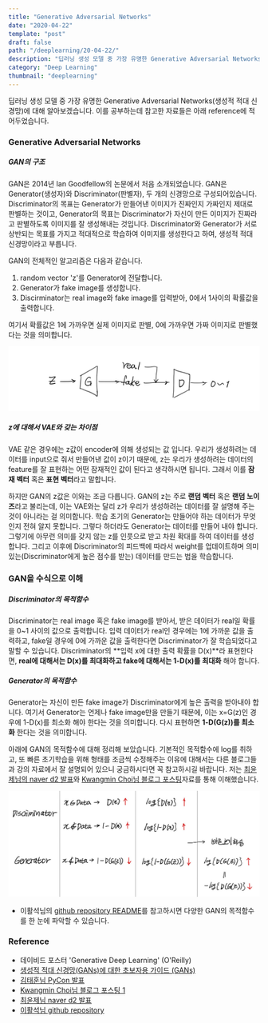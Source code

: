```yaml
---
title: "Generative Adversarial Networks"
date: "2020-04-22"
template: "post"
draft: false
path: "/deeplearning/20-04-22/"
description: "딥러닝 생성 모델 중 가장 유명한 Generative Adversarial Networks(생성적 적대 신경망)에 대해 알아보겠습니다. 이를 공부하는데 참고한 자료들은 아래 reference에 적어두었습니다. GAN은 2014년 Ian Goodfellow의 논문에서 처음 소개되었습니다."
category: "Deep Learning"
thumbnail: "deeplearning"
---
```


 딥러닝 생성 모델 중 가장 유명한 Generative Adversarial Networks(생성적 적대 신경망)에 대해 알아보겠습니다. 이를 공부하는데 참고한 자료들은 아래 reference에 적어두었습니다.

### Generative Adversarial Networks

##### GAN의 구조 

 GAN은 2014년 Ian Goodfellow의 논문에서 처음 소개되었습니다. GAN은 Generator(생성자)와 Discriminator(판별자), 두 개의 신경망으로 구성되어있습니다. Discriminator의 목표는 Generator가 만들어낸 이미지가 진짜인지 가짜인지 제대로 판별하는 것이고, Generator의 목표는 Discriminator가 자신이 만든 이미지가 진짜라고 판별하도록 이미지를 잘 생성해내는 것입니다. Discriminator와 Generator가 서로 상반되는 목표를 가지고 적대적으로 학습하여 이미지를 생성한다고 하여, 생성적 적대 신경망이라고 부릅니다. 

 GAN의 전체적인 알고리즘은 다음과 같습니다.

1. random vector 'z'를 Generator에 전달합니다.
2. Generator가 fake image를 생성합니다.
3. Discirminator는 real image와 fake image를 입력받아, 0에서 1사이의 확률값을 출력합니다.

여기서 확률값은 1에 가까우면 실제 이미지로 판별, 0에 가까우면 가짜 이미지로 판별했다는 것을 의미합니다. 

![img](../img/20-04-22-1.jpeg)

##### z에 대해서 VAE와 갖는 차이점 

 VAE 같은 경우에는 z값이 encoder에 의해 생성되는 값 입니다. 우리가 생성하려는 데이터를 input으로 줘서 만들어낸 값이 z이기 때문에, z는 우리가 생성하려는 데이터의 feature를 잘 표현하는 어떤 잠재적인 값이 된다고 생각하시면 됩니다. 그래서 이를 **잠재 벡터** 혹은 **표현 벡터**라고 말합니다.

 하지만 GAN의 z값은 이와는 조금 다릅니다. GAN의 z는 주로 **랜덤 벡터** 혹은 **랜덤 노이즈**라고 불리는데, 이는 VAE와는 달리 z가 우리가 생성하려는 데이터를 잘 설명해 주는 것이 아니라는 걸 의미합니다. 학습 초기의 Generator는 만들어야 하는 데이터가 무엇인지 전혀 알지 못합니다. 그렇다 하더라도 Generator는 데이터를 만들어 내야 합니다. 그렇기에 아무런 의미를 갖지 않는 z를 인풋으로 받고 차원 확대를 하여 데이터를 생성합니다. 그리고 이후에 Discriminator의 피드백에 따라서 weight를 업데이트하며 의미있는(Discriminator에게 높은 점수를 받는) 데이터를 만드는 법을 학습합니다.

### GAN을 수식으로 이해

##### Discriminator의 목적함수

 Discriminator는 real image 혹은 fake image를 받아서, 받은 데이터가 real일 확률을 0~1 사이의 값으로 출력합니다. 입력 데이터가 real인 경우에는 1에 가까운 값을 출력하고, fake일 경우에 0에 가까운 값을 출력한다면 Discriminator가 잘 학습되었다고 말할 수 있습니다. Discriminator의 **입력 x에 대한 출력 확률을 D(x)**라 표현한다면, **real에 대해서는 D(x)를 최대화하고 fake에 대해서는 1-D(x)를 최대화** 해야 합니다.

##### Generator의 목적함수

 Generator는 자신이 만든 fake image가 Discriminator에게 높은 출력을 받아내야 합니다. 여기서 Generator는 언제나 fake image만을 만들기 때문에, 이는 x=G(z)인 경우에 1-D(x)를 최소화 해야 한다는 것을 의미합니다. 다시 표현하면 **1-D(G(z))를 최소화** 한다는 것을 의미합니다.

 아래에 GAN의 목적함수에 대해 정리해 보았습니다. 기본적인 목적함수에 log를 취하고, 또 빠른 초기학습을 위해 형태를 조금씩 수정해주는 이유에 대해서는 다른 블로그들과 강의 자료에서 잘 설명되어 있으니 궁금하시다면 꼭 참고하시길 바랍니다. 저는 [최윤제님의 naver d2 발표](https://www.youtube.com/watch?v=odpjk7_tGY0)와 [Kwangmin Choi님 블로그 포스팅](https://learnai.tistory.com/3?category=699199)자료를 통해 이해했습니다.

![img](../img/20-04-22-2.jpeg) 

+ 이활석님의 [github repository README](https://github.com/hwalsuklee/tensorflow-generative-model-collections)를 참고하시면 다양한 GAN의 목적함수를 한 눈에 파악할 수 있습니다.

### Reference

- 데이비드 포스터 'Generative Deep Learning' (O'Reilly)
- [생성적 적대 신경망(GANs)에 대한 초보자용 가이드 (GANs)](https://pathmind.com/kr/wiki/generative-adversarial-network-gan)
- [김태훈님 PyCon 발표](https://www.youtube.com/watch?v=soJ-wDOSCf4)
- [Kwangmin Choi님 블로그 포스팅 1](https://learnai.tistory.com/3?category=699199)
- [최윤제님 naver d2 발표](https://www.youtube.com/watch?v=odpjk7_tGY0)
- [이활석님 github repository](https://github.com/hwalsuklee/tensorflow-generative-model-collections)